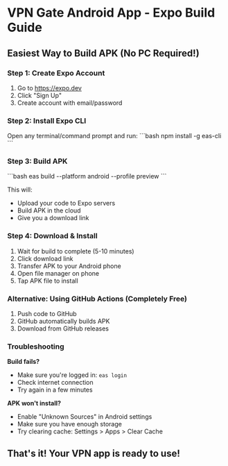 # VPN Gate Android App - Expo Build Guide

## Easiest Way to Build APK (No PC Required!)

### Step 1: Create Expo Account
1. Go to https://expo.dev
2. Click "Sign Up"
3. Create account with email/password

### Step 2: Install Expo CLI
Open any terminal/command prompt and run:
\`\`\`bash
npm install -g eas-cli
\`\`\`

### Step 3: Build APK
\`\`\`bash
eas build --platform android --profile preview
\`\`\`

This will:
- Upload your code to Expo servers
- Build APK in the cloud
- Give you a download link

### Step 4: Download & Install
1. Wait for build to complete (5-10 minutes)
2. Click download link
3. Transfer APK to your Android phone
4. Open file manager on phone
5. Tap APK file to install

### Alternative: Using GitHub Actions (Completely Free)

1. Push code to GitHub
2. GitHub automatically builds APK
3. Download from GitHub releases

### Troubleshooting

**Build fails?**
- Make sure you're logged in: `eas login`
- Check internet connection
- Try again in a few minutes

**APK won't install?**
- Enable "Unknown Sources" in Android settings
- Make sure you have enough storage
- Try clearing cache: Settings > Apps > Clear Cache

## That's it! Your VPN app is ready to use!
